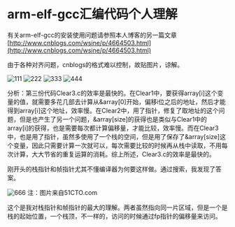 # arm-elf-gcc汇编代码个人理解

有关arm-elf-gcc的安装使用问题请参照本人博客的另一篇文章[http://www.cnblogs.com/wsine/p/4664503.html](http://www.cnblogs.com/wsine/p/4664503.html)

由于各种对齐问题，cnblogs的格式难以控制，故贴图片，谅解。

![111](https://wsine.cn-gd.ufileos.com/image/wsine-blog-image139.jpg)
![222](https://wsine.cn-gd.ufileos.com/image/wsine-blog-image140.jpg)
![333](https://wsine.cn-gd.ufileos.com/image/wsine-blog-image141.jpg)
![444](https://wsine.cn-gd.ufileos.com/image/wsine-blog-image142.jpg)

分析：第三份代码Clear3.c的效率是最快的。在Clear1中，要获得array[i]这个变量的值，就需要多花几部去计算从&array[0]开始，偏移i位之后的地址，然后才能得到array[i]这个地址，效率慢。在Clear2中，用了指针，修复了取地址的这个问题，但是也产生了另一个问题，&array[size]的获得也是类似与Clear1中的array[i]的获得，也是需要每次都计算偏移量，才能比较，效率慢。而在Clear3中，也是用了指针，虽然多使用了一个栈的空间，但是用了保存了&array[size]这个变量，因此只需要计算一次就可以，每次需要比较的时候再从栈中读取，不用每次计算，大大节省的重复运算的消耗。综上所述，Clear3.c的效率是最快的。

刚开头的栈指针和帧指针尤其不懂编译器为何要这样做。通过搜索，我发现了答案。

![666](https://wsine.cn-gd.ufileos.com/image/wsine-blog-image143.jpg)
注：图片来自51CTO.com

这个是我对栈指针和帧指针的最大的理解。两者虽然指向同一片区域，但是一个是栈的起始位置，一个栈顶，不一样的，访问的时候通过fp指针的偏移量来访问。